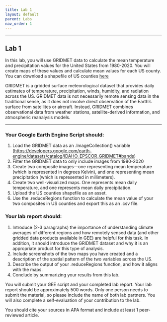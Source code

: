 ```yaml
---
title: Lab 1
layout: default
parent: Labs
nav_order: 1
---
```


<style>
div.blue { background-color:#e0f0ff; padding: 10px 10px 3px 10px;}
</style>

------------------------------------------------------------------------
## Lab 1

In this lab, you will use GRIDMET data to calculate the mean temperature and precipitation values for the United States from 1980-2020. You will create maps of these values and calculate mean values for each US county. You can download a shapefile of US counties [here](https://drive.google.com/uc?export=download&id=1NUDtSHKRC9Lmgm9vx8wAtDRIIUA4ElGn)

GRIDMET is a gridded surface meteorological dataset that provides daily estimates of temperature, precipitation, winds, humidity, and radiation across the US. GRIDMET data is not necessarily remote sensing data in the traditional sense, as it does not involve direct observation of the Earth’s surface from satellites or aircraft. Instead, GRIDMET combines observational data from weather stations, satellite-derived information, and atmospheric reanalysis models.

------------------------------------------------------------------------
### Your Google Earth Engine Script should:
1.	Load the GRIDMET data as an .ImageCollection() variable (https://developers.google.com/earth-engine/datasets/catalog/IDAHO_EPSCOR_GRIDMET#bands)
2.	Filter the GRIDMET data to only include images from 1980-2020
3.	Create two composite images—one representing mean temperature (which is represented in degrees Kelvin), and one representing mean precipitation (which is represented in millimeters).
4.	Create two well-visualized maps. One represents mean daily temperature, and one represents mean daily precipitation.
5.	Upload the US counties shapefile as an asset. 
6.	Use the .reduceRegions function to calculate the mean value of your two composites in US counties and export this as an .csv file. 


### Your lab report should:
1.	Introduce (2-3 paragraphs) the importance of understanding climate averages of different regions and how remotely sensed data (and other gridded data products available in GEE) are helpful for this task.  In addition, it should introduce the GRIDMET dataset and why it is an appropriate product for this type of analysis. 
2.	Include screenshots of the two maps you have created and a description of the spatial pattern of the two variables across the US. 
3.	Describe the output of your .reduceRegions function, and how it aligns with the maps.
4.	Conclude by summarizing your results from this lab. 


You will submit your GEE script and your completed lab report. Your lab report should be approximately 500 words. Only one person needs to submit the material, so please include the name of both lab partners. You will also complete a self-evaluation of your contribution to the lab.  

You should cite your sources in APA format and include at least 1 peer-reviewed article. 



